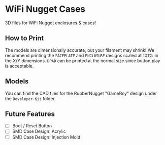 # WiFi Nugget Cases
3D files for WiFi Nugget enclosures & cases!

## How to Print
The models are dimensionally accurate, but your filament may shrink!  We recommend printing the `FACEPLATE` and `ENCLOSURE` designs scaled at 101% in the X/Y dimensions.  `DPAD` can be printed at the normal size since button play is acceptable.

## Models
You can find the CAD files for the RubberNugget "GameBoy" design under the `Developer-Kit` folder.

## Future Features
- [ ] Boot / Reset Button
- [ ] SMD Case Design: Acrylic
- [ ] SMD Case Design: Injection Mold

